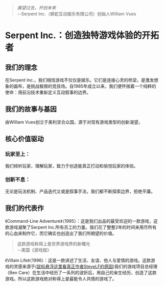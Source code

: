 > _展望过去，开创未来_  
> --Serpent Inc.（蟒蛇互动娱乐有限公司）创始人William Vues  
  
# Serpent Inc.：创造独特游戏体验的开拓者  
我们的理念  
---  
在Serpent Inc.，我们相信游戏不仅仅是娱乐。它们是连接心灵的桥梁，是激发想象的画布，是挑战极限的竞技场。自1985年成立以来，我们便怀揣着一个纯粹的使命：用前沿技术重新定义互动叙事的边界。  
  
我们的故事与基因  
---  
由William Vues创立于美利坚合众国，源于对现有游戏类型的创新渴望。  
  
核心价值驱动
---
### 玩家至上：   
我们倾听玩家，理解玩家，致力于创造能真正打动和愉悦玩家的体验。  
### 创新不息：  
无论是玩法机制、产品迭代又或是叙事手法，我们都不断探索边界，拒绝平庸。  
  
我们的代表作  
---  
《Command-Line Adventure》（1995）：这是我们出品的最受欢迎的一款游戏，这款游戏凝聚了Serpent Inc.所有员工的力量。我们花了整整2年的时间来用尽所有的心血来制作它，而它确实也创造出了我们所期望的价值。  
>这款游戏称得上是世界游戏界的新曙光  
>--美国《游戏报》  

《Villain Life》（1996）：这是一款讲述了生活、友谊、他人与爱情的游戏。这款游戏的灵感来源于([鼠标悬浮这里看真正作者SteveLF的原因](https://github.com/SteveLF-bili/Command-Line-Adventure "因为我最近玩PJSK（指25时）玩多了"))我们的游戏项目总经理（Ben Care）在生活中经历了一系列的波折后，用自己的亲生经历，创造了这款游戏。所以这款游戏绝对称得上是最能令人共情的游戏了。
